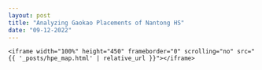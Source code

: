 ```yaml
---
layout: post
title: "Analyzing Gaokao Placements of Nantong HS"
date: "09-12-2022"
---
```


<div class="container">

    <iframe width="100%" height="450" frameborder="0" scrolling="no" src="{{ '_posts/hpe_map.html' | relative_url }}"></iframe>

</div> <!-- /.container -->
